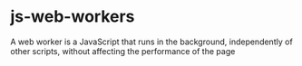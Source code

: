 # js-web-workers
A web worker is a JavaScript that runs in the background, independently of other scripts, without affecting the performance of the page
